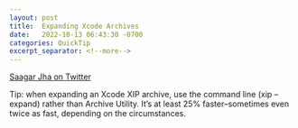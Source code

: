 ```yaml
---
layout: post
title:  Expanding Xcode Archives
date:   2022-10-13 06:43:30 -0700
categories: QuickTip
excerpt_separator: <!--more-->
---
```


[Saagar Jha on Twitter](https://twitter.com/_saagarjha/status/1481353292164698112?lang=en)

Tip: when expanding an Xcode XIP archive, use the command line (xip –expand) rather than Archive Utility. It’s at least 25% faster–sometimes even twice as fast, depending on the circumstances. <!--more--> 

<script src="https://giscus.app/client.js"
        data-repo="adamsappletech/adamsappletech.github.io"
        data-repo-id="R_kgDOK5uboQ"
        data-category="General"
        data-category-id="DIC_kwDOK5uboc4CbzPX"
        data-mapping="pathname"
        data-strict="0"
        data-reactions-enabled="1"
        data-emit-metadata="0"
        data-input-position="bottom"
        data-theme="preferred_color_scheme"
        data-lang="en"
        crossorigin="anonymous"
        async>
</script>